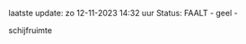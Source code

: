 laatste update: 
zo 12-11-2023 14:32   uur 
Status: FAALT - geel - 
<div class="service Y">schijfruimte</div>